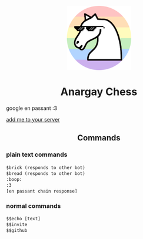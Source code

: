 <p align="center"><img src="chessbutanarchyandgayandcroppedasacircle.png" style="width:175px;height:175px;"></p>
<h1 align="center">Anargay Chess</h1>
google en passant :3

[add me to your server](https://discord.com/api/oauth2/authorize?client_id=1208444590475051088&permissions=274877910016&scope=bot)


<h2 align="center">Commands</h1>

### plain text commands
```
$brick (responds to other bot)
$bread (responds to other bot)
:boop:
:3
[en passant chain response]
```

### normal commands
```
$$echo [text]
$$invite
$$github
```
